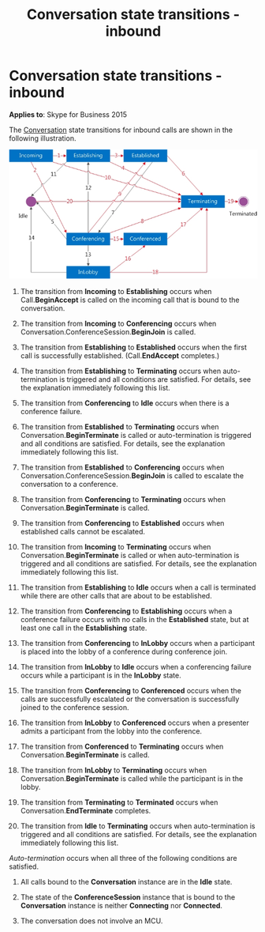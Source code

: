 ﻿---
title: Conversation state transitions - inbound
TOCTitle: Conversation state transitions - inbound
ms:assetid: 27a12921-9948-4b5d-a433-2dd5ac801fa1
ms:mtpsurl: https://msdn.microsoft.com/en-us/library/Dn465978(v=office.16)
ms:contentKeyID: 65239920
ms.date: 07/27/2015
mtps_version: v=office.16
---

# Conversation state transitions - inbound


**Applies to**: Skype for Business 2015

The [Conversation](https://msdn.microsoft.com/en-us/library/hh349224\(v=office.16\)) state transitions for inbound calls are shown in the following illustration.

![Conversation state transitions for inbound calls](images/Dn465978.StateMach_Conversation-In(Office.16).jpg "Conversation state transitions for inbound calls")

1.  The transition from **Incoming** to **Establishing** occurs when Call.**BeginAccept** is called on the incoming call that is bound to the conversation.

2.  The transition from **Incoming** to **Conferencing** occurs when Conversation.ConferenceSession.**BeginJoin** is called.

3.  The transition from **Establishing** to **Established** occurs when the first call is successfully established. (Call.**EndAccept** completes.)

4.  The transition from **Establishing** to **Terminating** occurs when auto-termination is triggered and all conditions are satisfied. For details, see the explanation immediately following this list.

5.  The transition from **Conferencing** to **Idle** occurs when there is a conference failure.

6.  The transition from **Established** to **Terminating** occurs when Conversation.**BeginTerminate** is called or auto-termination is triggered and all conditions are satisfied. For details, see the explanation immediately following this list.

7.  The transition from **Established** to **Conferencing** occurs when Conversation.ConferenceSession.**BeginJoin** is called to escalate the conversation to a conference.

8.  The transition from **Conferencing** to **Terminating** occurs when Conversation.**BeginTerminate** is called.

9.  The transition from **Conferencing** to **Established** occurs when established calls cannot be escalated.

10. The transition from **Incoming** to **Terminating** occurs when Conversation.**BeginTerminate** is called or when auto-termination is triggered and all conditions are satisfied. For details, see the explanation immediately following this list.

11. The transition from **Establishing** to **Idle** occurs when a call is terminated while there are other calls that are about to be established.

12. The transition from **Conferencing** to **Establishing** occurs when a conference failure occurs with no calls in the **Established** state, but at least one call in the **Establishing** state.

13. The transition from **Conferencing** to **InLobby** occurs when a participant is placed into the lobby of a conference during conference join.

14. The transition from **InLobby** to **Idle** occurs when a conferencing failure occurs while a participant is in the **InLobby** state.

15. The transition from **Conferencing** to **Conferenced** occurs when the calls are successfully escalated or the conversation is successfully joined to the conference session.

16. The transition from **InLobby** to **Conferenced** occurs when a presenter admits a participant from the lobby into the conference.

17. The transition from **Conferenced** to **Terminating** occurs when Conversation.**BeginTerminate** is called.

18. The transition from **InLobby** to **Terminating** occurs when Conversation.**BeginTerminate** is called while the participant is in the lobby.

19. The transition from **Terminating** to **Terminated** occurs when Conversation.**EndTerminate** completes.

20. The transition from **Idle** to **Terminating** occurs when auto-termination is triggered and all conditions are satisfied. For details, see the explanation immediately following this list.

*Auto-termination* occurs when all three of the following conditions are satisfied.

1.  All calls bound to the **Conversation** instance are in the **Idle** state.

2.  The state of the **ConferenceSession** instance that is bound to the **Conversation** instance is neither **Connecting** nor **Connected**.

3.  The conversation does not involve an MCU.

